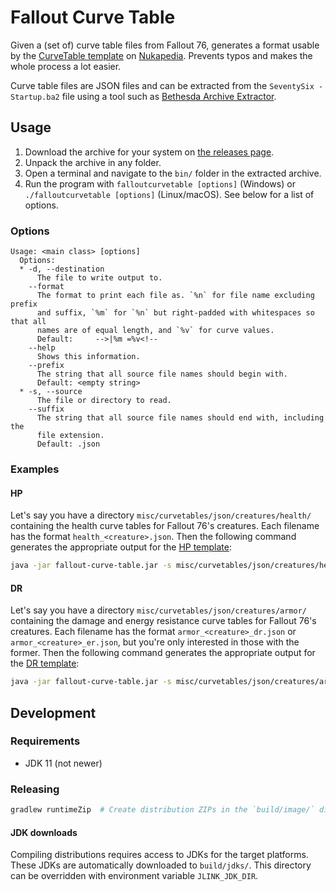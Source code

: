 # Fallout Curve Table
Given a (set of) curve table files from Fallout 76, generates a format usable by the 
[CurveTable template](https://fallout.fandom.com/wiki/Template:CurveTable) on 
[Nukapedia](https://fallout.fandom.com/).
Prevents typos and makes the whole process a lot easier.

Curve table files are JSON files and can be extracted from the `SeventySix - Startup.ba2` file using a tool such as
[Bethesda Archive Extractor](https://www.nexusmods.com/skyrimspecialedition/mods/974).

## Usage
1. Download the archive for your system on
   [the releases page](https://github.com/FWDekker/fallout-curve-tables/releases).
2. Unpack the archive in any folder.
3. Open a terminal and navigate to the `bin/` folder in the extracted archive.
4. Run the program with `falloutcurvetable [options]` (Windows) or `./falloutcurvetable [options]` (Linux/macOS).
   See below for a list of options.

### Options
```
Usage: <main class> [options]
  Options:
  * -d, --destination
      The file to write output to.
    --format
      The format to print each file as. `%n` for file name excluding prefix 
      and suffix, `%m` for `%n` but right-padded with whitespaces so that all 
      names are of equal length, and `%v` for curve values.
      Default:     -->|%m =%v<!--
    --help
      Shows this information.
    --prefix
      The string that all source file names should begin with.
      Default: <empty string>
  * -s, --source
      The file or directory to read.
    --suffix
      The string that all source file names should end with, including the 
      file extension.
      Default: .json
```

### Examples
#### HP
Let's say you have a directory `misc/curvetables/json/creatures/health/` containing the health curve tables for
Fallout 76's creatures.
Each filename has the format `health_<creature>.json`.
Then the following command generates the appropriate output for the 
[HP template](https://fallout.fandom.com/wiki/Template:Stats_creature_FO76/HP):
```bash
java -jar fallout-curve-table.jar -s misc/curvetables/json/creatures/health/ -d my_output.txt --prefix "health_"
```

#### DR
Let's say you have a directory `misc/curvetables/json/creatures/armor/` containing the damage and energy resistance 
curve tables for Fallout 76's creatures.
Each filename has the format `armor_<creature>_dr.json` or `armor_<creature>_er.json`, but you're only interested in 
those with the former.
Then the following command generates the appropriate output for the 
[DR template](https://fallout.fandom.com/wiki/Template:Stats_creature_FO76/DR):
```bash
java -jar fallout-curve-table.jar -s misc/curvetables/json/creatures/armor/ -d my_output.txt --prefix "armor_" --suffix "_dr.json"
```

## Development
### Requirements
* JDK 11 (not newer)

### Releasing
```bash
gradlew runtimeZip  # Create distribution ZIPs in the `build/image/` directory
```

#### JDK downloads
Compiling distributions requires access to JDKs for the target platforms.
These JDKs are automatically downloaded to `build/jdks/`.
This directory can be overridden with environment variable `JLINK_JDK_DIR`.
